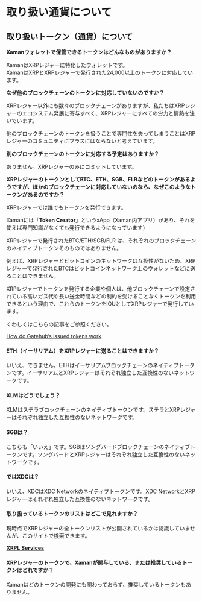 # 取り扱い通貨について

## 取り扱いトークン（通貨）について

**Xamanウォレットで保管できるトークンはどんなものがありますか？**

XamanはXRPレジャーに特化したウォレットです。\
XamanはXRPとXRPレジャーで発行された24,000以上のトークンに対応しています。

**なぜ他のブロックチェーンのトークンに対応していないのですか？**

XRPレジャー以外にも数々のブロックチェーンがありますが、私たちはXRPレジャーのエコシステム発展に寄与すべく、XRPレジャーにすべての労力と情熱を注いでいます。

他のブロックチェーンのトークンを扱うことで専門性を失ってしまうことはXRPレジャーのコミュニティにプラスにはならないと考えています。

**別のブロックチェーンのトークンに対応する予定はありますか？**

ありません。XRPレジャーのみにコミットしています。

**XRPレジャーのトークンとしてBTC、ETH、SGB、FLRなどのトークンがあるようですが、ほかのブロックチェーンに対応していないのなら、なぜこのようなトークンがあるのですか？**

XRPレジャーでは誰でもトークンを発行できます。

Xamanには「**Token Creator**」というxApp（Xaman内アプリ）があり、それを使えば専門知識がなくても発行できるようになっています）

XRPレジャーで発行されたBTC/ETH/SGB/FLR は、それぞれのブロックチェーンのネイティブトークンそのものではありません。

例えば、XRPレジャーとビットコインのネットワークは互換性がないため、XRPレジャーで発行されたBTCはビットコインネットワーク上のウォレットなどに送ることはできません。

XRPレジャーでトークンを発行する企業や個人は、他ブロックチェーンで設定されている高いガス代や長い送金時間などの制約を受けることなくトークンを利用できるという理由で、これらのトークンをIOUとしてXRPレジャーで発行しています。

くわしくはこちらの記事をご参照ください。

[How do Gatehub’s issued tokens work](https://support.xumm.app/hc/en-us/articles/4619198806802)



#### **ETH（イーサリアム）をXRPレジャーに送ることはできますか？**

いいえ、できません。ETHはイーサリアムブロックチェーンのネイティブトークンです。イーサリアムとXRPレジャーはそれぞれ独立した互換性のないネットワークです。

#### XLMはどうでしょう？

XLMはステラブロックチェーンのネイティブトークンです。ステラとXRPレジャーはそれぞれ独立した互換性のないネットワークです。

#### **SGBは？**

こちらも「いいえ」です。SGBはソングバードブロックチェーンのネイティブトークンです。ソングバードとXRPレジャーはそれぞれ独立した互換性のないネットワークです。

#### **ではXDCは？**

いいえ、XDCはXDC Networkのネイティブトークンです。XDC NetworkとXRPレジャーはそれぞれ独立した互換性のないネットワークです。

#### 取り扱っているトークンのリストはどこで見れますか？

現時点でXRPレジャーの全トークンリストが公開されているかは認識していませんが、このサイトで検索できます。

[**XRPL Services**](https://xrpl.services/tokens)

#### **XRPレジャーのトークンで、Xamanが関与している、または推奨しているトークンはどれですか？**

Xamanはどのトークンの開発にも関わっておらず、推奨しているトークンもありません。
